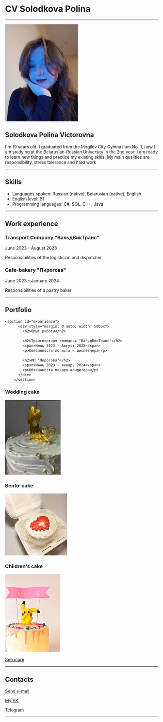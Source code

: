# CV Solodkova Polina

---

![my photo](photo_2024-02-25_15-55-45.jpg)

## Solodkova Polina Victorovna

I'm 19 years old. I graduated from the Mogilev City Gymnasium No. 1, now I am studying at the Belarusian-Russian University in the 2nd year. I am ready to learn new things and practice my existing skills. My main qualities are responsibility, stress tolerance and hard work

---

## Skills

- Languages spoken: Russian (native), Belarusian (native), English
- English level: B1
- Programming languages: C#, SQL, C++, Java

---

## Work experience

### Transport Company "ВальдВикТранс"

June 2023 - August 2023

Responsibilities of the logistician and dispatcher

### Cafe-bakery "Пирогова"

June 2023 - January 2024

Responsibilities of a pastry baker

---

## Portfolio

```
<section id="experience">
      <div style="margin: 0 auto; width: 500px">
        <h2>Опыт работы</h2>

        <h2>Транспортная компания "ВальдВикТранс"</h2>
        <span>Июнь 2023 - Август 2023</span>
        <p>Обязанности логиста и диспетчера</p>

        <h2>ИП "Пирогова"</h2>
        <span>Июнь 2023 - январь 2024</span>
        <p>Обязанности пекаря-кондитера</p>
      </div>
    </section>

```

### Wedding cake

![Wedding cake](photo_2024-02-18_22-02-18.jpg)

### Bento-cake

![Bento-cake](photo_2024-02-18_22-02-16.jpg)

### Children's cake

![Children's cake](photo_2024-02-18_22-02-15.jpg)

[See more](https://www.instagram.com/malt_cake?igsh=cW1wb3QxbHI1Z3Bt)

---

## Contacts

[Send e-mail](mailto:polina.soldkova507@gmail.com)

[My VK](https://vk.com/solodkova1999)

[Telegram](https://t.me/malt_sun)

---
